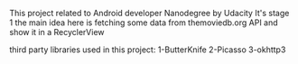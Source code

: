 This project related to Android developer Nanodegree by Udacity 
It's stage 1 the main idea here is fetching some data from themoviedb.org API and show it in a RecyclerView

third party libraries used in this project:
1-ButterKnife
2-Picasso
3-okhttp3
